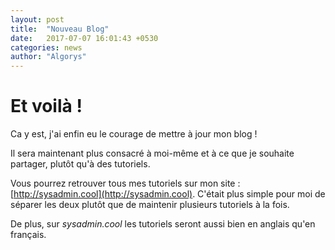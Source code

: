 ```yaml
---
layout: post
title:  "Nouveau Blog"
date:   2017-07-07 16:01:43 +0530
categories: news
author: "Algorys"
---
```


# Et voilà !

Ca y est, j'ai enfin eu le courage de mettre à jour mon blog !

Il sera maintenant plus consacré à moi-même et à ce que je souhaite partager, plutôt qu'à des tutoriels.

Vous pourrez retrouver tous mes tutoriels sur mon site : [http://sysadmin.cool](http://sysadmin.cool). C'était plus simple pour moi de séparer les deux plutôt que de maintenir plusieurs tutoriels à la fois. 

De plus, sur _sysadmin.cool_ les tutoriels seront aussi bien en anglais qu'en français.
